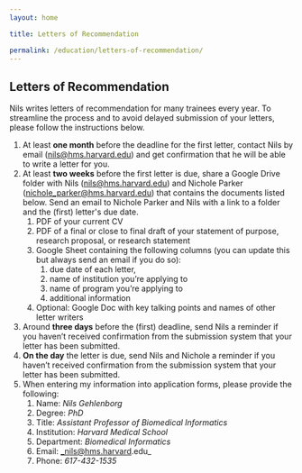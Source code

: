 ```yaml
---
layout: home

title: Letters of Recommendation

permalink: /education/letters-of-recommendation/
---
```

## Letters of Recommendation

Nils writes letters of recommendation for many trainees every year. To streamline the process and to avoid delayed submission of your letters, please follow the instructions below.

1. At least **one month** before the deadline for the first letter, contact Nils by email ([nils@hms.harvard.edu](mailto:nils@hms.harvard.edu)) and get confirmation that he will be able to write a letter for you. 
1. At least **two weeks** before the first letter is due, share a Google Drive folder with Nils ([nils@hms.harvard.edu](mailto:nils@hms.harvard.edu)) and Nichole Parker ([nichole_parker@hms.harvard.edu](mailto:nichole_parker@hms.harvard.edu)) that contains the documents listed below. Send an email to Nichole Parker and Nils with a link to a folder and the (first) letter's due date.
    1. PDF of your current CV
    1. PDF of a final or close to final draft of your statement of purpose, research proposal, or research statement
    1. Google Sheet containing the following columns (you can update this but always send an email if you do so):
        1. due date of each letter,
        1. name of institution you’re applying to
        1. name of program you’re applying to
        1. additional information
    1. Optional: Google Doc with key talking points and names of other letter writers
1. Around **three days** before the (first) deadline, send Nils a reminder if you haven’t received confirmation from the submission system that your letter has been submitted.
1. **On the day** the letter is due, send Nils and Nichole a reminder if you haven’t received confirmation from the submission system that your letter has been submitted.
1. When entering my information into application forms, please provide the following: 
    1. Name: _Nils Gehlenborg_
    1. Degree: _PhD_
    1. Title: _Assistant Professor of Biomedical Informatics_
    1. Institution: _Harvard Medical School_
    1. Department: _Biomedical Informatics_
    1. Email: _nils@hms.harvard.edu_
    1. Phone: _617-432-1535_
